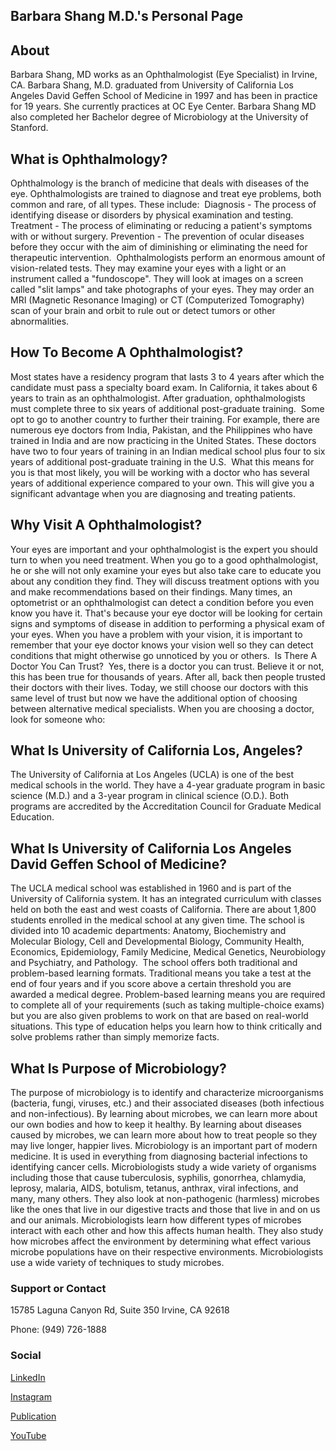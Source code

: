 ## Barbara Shang M.D.'s Personal Page

## About 

Barbara Shang, MD works as an Ophthalmologist (Eye Specialist) in Irvine, CA. Barbara Shang, M.D. graduated from University of California Los Angeles David Geffen School of Medicine in 1997 and has been in practice for 19 years. She currently practices at OC Eye Center. Barbara Shang MD also completed her Bachelor degree of Microbiology at the University of Stanford.

## What is Ophthalmology? 

Ophthalmology is the branch of medicine that deals with diseases of the eye. Ophthalmologists are trained to diagnose and treat eye problems, both common and rare, of all types. These include:  Diagnosis - The process of identifying disease or disorders by physical examination and testing. Treatment - The process of eliminating or reducing a patient's symptoms with or without surgery. Prevention - The prevention of ocular diseases before they occur with the aim of diminishing or eliminating the need for therapeutic intervention.  Ophthalmologists perform an enormous amount of vision-related tests. They may examine your eyes with a light or an instrument called a "fundoscope". They will look at images on a screen called "slit lamps" and take photographs of your eyes. They may order an MRI (Magnetic Resonance Imaging) or CT (Computerized Tomography) scan of your brain and orbit to rule out or detect tumors or other abnormalities. 

## How To Become A Ophthalmologist? 

Most states have a residency program that lasts 3 to 4 years after which the candidate must pass a specialty board exam. In California, it takes about 6 years to train as an ophthalmologist. After graduation, ophthalmologists must complete three to six years of additional post-graduate training.  Some opt to go to another country to further their training. For example, there are numerous eye doctors from India, Pakistan, and the Philippines who have trained in India and are now practicing in the United States. These doctors have two to four years of training in an Indian medical school plus four to six years of additional post-graduate training in the U.S.  What this means for you is that most likely, you will be working with a doctor who has several years of additional experience compared to your own. This will give you a significant advantage when you are diagnosing and treating patients.  

## Why Visit A Ophthalmologist? 

Your eyes are important and your ophthalmologist is the expert you should turn to when you need treatment. When you go to a good ophthalmologist, he or she will not only examine your eyes but also take care to educate you about any condition they find. They will discuss treatment options with you and make recommendations based on their findings. Many times, an optometrist or an ophthalmologist can detect a condition before you even know you have it. That's because your eye doctor will be looking for certain signs and symptoms of disease in addition to performing a physical exam of your eyes. When you have a problem with your vision, it is important to remember that your eye doctor knows your vision well so they can detect conditions that might otherwise go unnoticed by you or others.  Is There A Doctor You Can Trust?  Yes, there is a doctor you can trust. Believe it or not, this has been true for thousands of years. After all, back then people trusted their doctors with their lives. Today, we still choose our doctors with this same level of trust but now we have the additional option of choosing between alternative medical specialists. When you are choosing a doctor, look for someone who:

## What Is University of California Los, Angeles? 

The University of California at Los Angeles (UCLA) is one of the best medical schools in the world. They have a 4-year graduate program in basic science (M.D.) and a 3-year program in clinical science (O.D.). Both programs are accredited by the Accreditation Council for Graduate Medical Education. 

## What Is University of California Los Angeles David Geffen School of Medicine? 

The UCLA medical school was established in 1960 and is part of the University of California system. It has an integrated curriculum with classes held on both the east and west coasts of California. There are about 1,800 students enrolled in the medical school at any given time. The school is divided into 10 academic departments: Anatomy, Biochemistry and Molecular Biology, Cell and Developmental Biology, Community Health, Economics, Epidemiology, Family Medicine, Medical Genetics, Neurobiology and Psychiatry, and Pathology.  The school offers both traditional and problem-based learning formats. Traditional means you take a test at the end of four years and if you score above a certain threshold you are awarded a medical degree. Problem-based learning means you are required to complete all of your requirements (such as taking multiple-choice exams) but you are also given problems to work on that are based on real-world situations. This type of education helps you learn how to think critically and solve problems rather than simply memorize facts.   

## What Is Purpose of Microbiology? 

The purpose of microbiology is to identify and characterize microorganisms (bacteria, fungi, viruses, etc.) and their associated diseases (both infectious and non-infectious). By learning about microbes, we can learn more about our own bodies and how to keep it healthy. By learning about diseases caused by microbes, we can learn more about how to treat people so they may live longer, happier lives. Microbiology is an important part of modern medicine. It is used in everything from diagnosing bacterial infections to identifying cancer cells. Microbiologists study a wide variety of organisms including those that cause tuberculosis, syphilis, gonorrhea, chlamydia, leprosy, malaria, AIDS, botulism, tetanus, anthrax, viral infections, and many, many others. They also look at non-pathogenic (harmless) microbes like the ones that live in our digestive tracts and those that live in and on us and our animals. Microbiologists learn how different types of microbes interact with each other and how this affects human health. They also study how microbes affect the environment by determining what effect various microbe populations have on their respective environments. Microbiologists use a wide variety of techniques to study microbes.







### Support or Contact

15785 Laguna Canyon Rd, Suite 350
Irvine, CA 92618
 
Phone: (949) 726-1888


### Social
[LinkedIn](https://www.linkedin.com/in/barbara-shang-md/)

[Instagram](https://www.instagram.com/barbarashangmd/)

[Publication](http://clincancerres.aacrjournals.org/content/3/11/1943.short)

[YouTube](https://www.youtube.com/watch?v=xJYRlWXIhLE)
